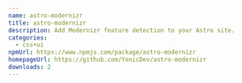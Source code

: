 ```yaml
---
name: astro-modernizr
title: astro-modernizr
description: Add Modernizr feature detection to your Astro site.
categories:
  - css+ui
npmUrl: https://www.npmjs.com/package/astro-modernizr
homepageUrl: https://github.com/YonicDev/astro-modernizr
downloads: 2
---
```


